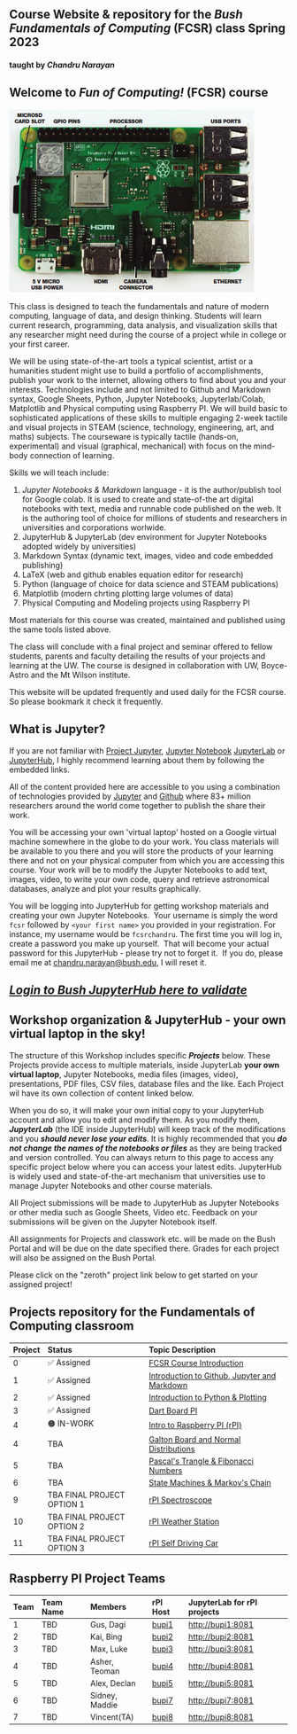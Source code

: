 ## Course Website & repository for the ***Bush Fundamentals of Computing*** (FCSR) class Spring 2023 
#### taught by *Chandru Narayan*

## Welcome to ***Fun of Computing!*** (FCSR) course

![rpi](rpi.png)

This class is designed to teach the fundamentals and nature of modern computing, language of data, and design thinking. Students will learn current research, programming, data analysis, and visualization skills that any researcher might need during the course of a project while in college or your first career.

We will be using state-of-the-art tools a typical scientist, artist or a humanities student might use to build a portfolio of accomplishments, publish your work to the internet, allowing others to find about you and your interests. Technologies include and not limited to Github and Markdown syntax, Google Sheets, Python, Jupyter Notebooks, Jupyterlab/Colab, Matplotlib and Physical computing using Raspberry PI. We will build basic to sophisticated applications of these skills to multiple engaging 2-week tactile and visual projects in STEAM (science, technology, engineering, art, and maths) subjects. The courseware is typically tactile (hands-on, experimental) and visual (graphical, mechanical) with focus on the mind-body connection of learning.

Skills we will teach include:
1. *Jupyter Notebooks & Markdown* language - it is the author/publish tool for Google colab. It is used to create and state-of-the art digital notebooks with text, media and runnable code published on the web.  It is the authoring tool of choice for millions of students and researchers in universities and corporations worlwide.
1. JupyterHub & JupyterLab (dev environment for Jupyter Notebooks adopted widely by universities)
1. Markdown Syntax (dynamic text, images, video and code embedded publishing)
1. LaTeX (web and github enables equation editor for research)
1. Python (language of choice for data science and STEAM publications)
1. Matplotlib (modern chrting plotting large volumes of data)
1. Physical Computing and Modeling projects using Raspberry PI

Most materials for this course was created, maintained and published using the same tools listed above.

The class will conclude with a final project and seminar offered to fellow students, parents and faculty detailing the results of your projects and learning at the UW.  The course is designed in collaboration with UW, Boyce-Astro and the Mt Wilson institute.

This website will be updated frequently and used daily for the FCSR course. So please bookmark it check it frequently. 

## What is Jupyter?

If you are not familiar with [Project Jupyter](http://jupyter.org/), [Jupyter Notebook](https://jupyter.org/try-jupyter/retro/notebooks/?path=notebooks/Intro.ipynb) [JupyterLab](https://jupyter.org/try-jupyter/retro/notebooks/?path=notebooks/Intro.ipynb) or [JupyterHub](http://jupyter.org/hub), I highly recommend learning about them by following the embedded links.  

All of the content provided here are accessible to you using a combination of technologies provided by [Jupyter](http://jupyter.org/) and [Github](https://github.com/) where 83+ million researchers around the world come together to publish the share their work.  

You will be accessing your own 'virtual laptop' hosted on a Google virtual machine somewhere in the globe to do your work.  You class materials will be available to you there and you will store the products of your learning there and not on your physical computer from which you are accessing this course. Your work will be to modify the Jupyter Notebooks to add text, images, video, to write your own code, query and retrieve astronomical databases, analyze and plot your results graphically.

You will be logging into JupyterHub for getting workshop materials and creating your own Jupyter Notebooks.  Your username is simply the word ```fcsr``` followed by ```<your first name>``` you provided in your registration. For instance, my username would be ```fcsrchandru```. The first time you will log in, create a password you make up yourself.  That will become your actual password for this JupyterHub - please try not to forget it.  If you do, please email me at chandru.narayan@bush.edu, I will reset it.

## ***[Login to Bush JupyterHub here to validate](https://bushastrolab.com/hub/login)***

## Workshop organization & JupyterHub - your own virtual laptop in the sky!

The structure of this Workshop includes specific ***Projects*** below.  These Projects provide access to multiple materials, inside JupyterLab **your own virtual laptop**, Jupyter Notebooks, media files (images, video), presentations, PDF files, CSV files, database files and the like.  Each Project wil have its own collection of content linked below.  

When you do so, it will make your own initial copy to your JupyterHub account and allow you to edit and modify them.  As you modify them, ***JupyterLab*** (the IDE inside JupyterHub) will keep track of the modifications and you ***should never lose your edits***.  It is highly recommended that you ***do not change the names of the notebooks or files*** as they are being tracked and version controlled. You can always return to this page to access any specific project below where you can access your latest edits.  JupyterHub is widely used and state-of-the-art mechanism that universities use to manage Jupyter Notebooks and other course materials. 

All Project submissions will be made to JupyterHub as Jupyter Notebooks or other media such as Google Sheets, Video etc. Feedback on your submissions will be given on the Jupyter Notebook itself. 

All assignments for Projects and classwork etc. will be made on the Bush Portal and will be due on the date specified there. Grades for each project will also be assigned on the Bush Portal.

Please click on the "zeroth" project link below to get started on your assigned project!

## Projects repository for the Fundamentals of Computing classroom

Project|Status|Topic Description
:---|:---|:---
0| ✅ Assigned|<a href="https://chandrunarayan.github.io/fcsr/projects/intro_to_fcsr" target="_blank">FCSR Course Introduction</a>
1| ✅ Assigned|<a href="https://chandrunarayan.github.io/fcsr/projects/intro_to_jupyter" target="_blank">Introduction to Github, Jupyter and Markdown</a>
2| ✅ Assigned|<a href="https://chandrunarayan.github.io/fcsr/projects/intro_to_python" target="_blank">Introduction to Python & Plotting</a>
3| ✅ Assigned|<a href="https://chandrunarayan.github.io/fcsr/projects/dart_board_pi" target="_blank">Dart Board PI</a>
4| 🟠 IN-WORK|<a href="https://chandrunarayan.github.io/fcsr/projects/intro_to_rpi" target="_blank">Intro to Raspberry PI (rPI)</a>
4| TBA|<a href="https://chandrunarayan.github.io/fcsr/projects/galton_board" target="_blank">Galton Board and Normal Distributions</a>
5| TBA|<a href="https://chandrunarayan.github.io/fcsr/projects/pascals_triangle" target="_blank">Pascal's Trangle & Fibonacci Numbers</a>
6| TBA|<a href="https://chandrunarayan.github.io/fcsr/projects/markovs_chain" target="_blank">State Machines & Markov's Chain</a>
9| TBA FINAL PROJECT OPTION 1|<a href="https://chandrunarayan.github.io/fcsr/projects/rpi_spectroscope" target="_blank">rPI Spectroscope</a>
10| TBA FINAL PROJECT OPTION 2|<a href="https://chandrunarayan.github.io/fcsr/projects/rpi_weather" target="_blank">rPI Weather Station</a>
11| TBA FINAL PROJECT OPTION 3|<a href="https://chandrunarayan.github.io/fcsr/projects/rpi_car" target="_blank">rPI Self Driving Car</a>

## Raspberry PI Project Teams

Team|Team Name|Members|rPI Host|JupyterLab for rPI projects
:---|:---|:---|:---|:---
1| TBD|Gus, Dagi|[bupi1](http://bupi1.bush.edu)|[http://bupi1:8081](http://bupi1.bush.edu:8081)
2| TBD|Kai, Bing|[bupi2](http://bupi2.bush.edu)|[http://bupi2:8081](http://bupi2.bush.edu:8081)
3| TBD|Max, Luke|[bupi3](http://bupi3.bush.edu)|[http://bupi3:8081](http://bupi3.bush.edu:8081)
4| TBD|Asher, Teoman|[bupi4](http://bupi4.bush.edu)|[http://bupi4:8081](http://bupi4.bush.edu:8081)
5| TBD|Alex, Declan|[bupi5](http://bupi5.bush.edu)|[http://bupi5:8081](http://bupi5.bush.edu:8081)
6| TBD|Sidney, Maddie|[bupi7](http://bupi7.bush.edu)|[http://bupi7:8081](http://bupi7.bush.edu:8081)
7| TBD|Vincent(TA)|[bupi8](http://bupi8.bush.edu)|[http://bupi8:8081](http://bupi8.bush.edu:8081)
